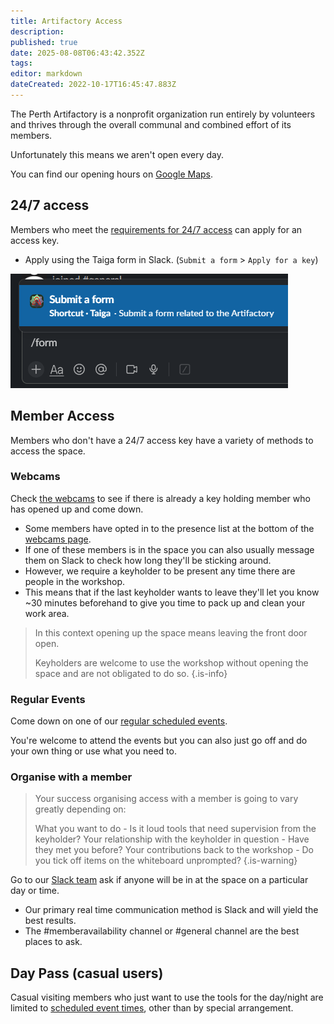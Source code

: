 ```yaml
---
title: Artifactory Access
description: 
published: true
date: 2025-08-08T06:43:42.352Z
tags: 
editor: markdown
dateCreated: 2022-10-17T16:45:47.883Z
---
```


The Perth Artifactory is a nonprofit organization run entirely by volunteers and thrives through the overall communal and combined effort of its members.

Unfortunately this means we aren't open every day.

You can find our opening hours on [Google Maps](https://g.page/theperthartifactory).

## 24/7 access

Members who meet the [requirements for 24/7 access](https://wiki.artifactory.org.au/docs/policies/bylaws#h-247-access) can apply for an access key.

* Apply using the Taiga form in Slack. (`Submit a form` > `Apply for a key`)

![taiga_form.png](/taiga_form.png)


## Member Access

Members who don't have a 24/7 access key have a variety of methods to access the space.

### Webcams

Check [the webcams](https://space.artifactory.org.au/) to see if there is already a key holding member who has opened up and come down.

* Some members have opted in to the presence list at the bottom of the [webcams page](https://space.artifactory.org.au/).
* If one of these members is in the space you can also usually message them on Slack to check how long they'll be sticking around.
* However, we require a keyholder to be present any time there are people in the workshop.
* This means that if the last keyholder wants to leave they'll let you know \~30 minutes beforehand to give you time to pack up and clean your work area.

> In this context opening up the space means leaving the front door open.
>
> Keyholders are welcome to use the workshop without opening the space and are not obligated to do so.
{.is-info}

### Regular Events

Come down on one of our [regular scheduled events](https://artifactory.org.au/events).

You're welcome to attend the events but you can also just go off and do your own thing or use what you need to.

### Organise with a member

> Your success organising access with a member is going to vary greatly depending on:
>
> What you want to do - Is it loud tools that need supervision from the keyholder?
> Your relationship with the keyholder in question - Have they met you before?
> Your contributions back to the workshop - Do you tick off items on the whiteboard unprompted?
{.is-warning}

Go to our [Slack team](https://perart.io/slack) ask if anyone will be in at the space on a particular day or time.

* Our primary real time communication method is Slack and will yield the best results.
* The #memberavailability channel or #general channel are the best places to ask.

## Day Pass (casual users)

Casual visiting members who just want to use the tools for the day/night are limited to [scheduled event times](https://artifactory.org.au/events), other than by special arrangement.

